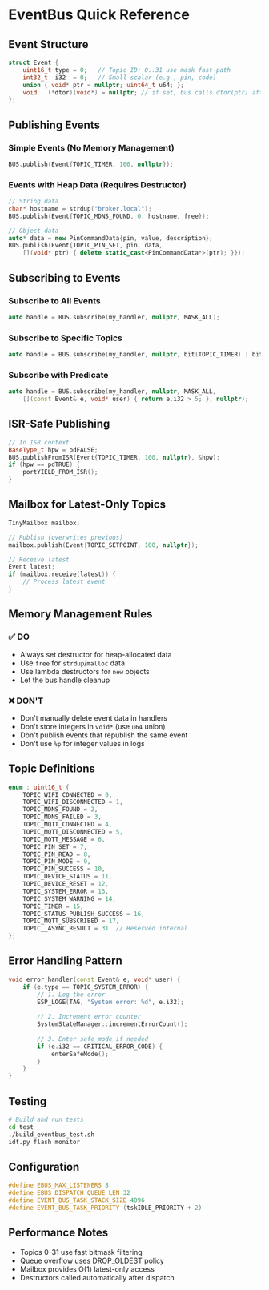 # EventBus Quick Reference

## Event Structure
```cpp
struct Event {
    uint16_t type = 0;   // Topic ID: 0..31 use mask fast-path
    int32_t  i32  = 0;   // Small scalar (e.g., pin, code)
    union { void* ptr = nullptr; uint64_t u64; };
    void   (*dtor)(void*) = nullptr; // if set, bus calls dtor(ptr) after dispatch
};
```

## Publishing Events

### Simple Events (No Memory Management)
```cpp
BUS.publish(Event{TOPIC_TIMER, 100, nullptr});
```

### Events with Heap Data (Requires Destructor)
```cpp
// String data
char* hostname = strdup("broker.local");
BUS.publish(Event{TOPIC_MDNS_FOUND, 0, hostname, free});

// Object data
auto* data = new PinCommandData{pin, value, description};
BUS.publish(Event{TOPIC_PIN_SET, pin, data, 
    [](void* ptr) { delete static_cast<PinCommandData*>(ptr); }});
```

## Subscribing to Events

### Subscribe to All Events
```cpp
auto handle = BUS.subscribe(my_handler, nullptr, MASK_ALL);
```

### Subscribe to Specific Topics
```cpp
auto handle = BUS.subscribe(my_handler, nullptr, bit(TOPIC_TIMER) | bit(TOPIC_WIFI_CONNECTED));
```

### Subscribe with Predicate
```cpp
auto handle = BUS.subscribe(my_handler, nullptr, MASK_ALL, 
    [](const Event& e, void* user) { return e.i32 > 5; }, nullptr);
```

## ISR-Safe Publishing
```cpp
// In ISR context
BaseType_t hpw = pdFALSE;
BUS.publishFromISR(Event{TOPIC_TIMER, 100, nullptr}, &hpw);
if (hpw == pdTRUE) {
    portYIELD_FROM_ISR();
}
```

## Mailbox for Latest-Only Topics
```cpp
TinyMailbox mailbox;

// Publish (overwrites previous)
mailbox.publish(Event{TOPIC_SETPOINT, 100, nullptr});

// Receive latest
Event latest;
if (mailbox.receive(latest)) {
    // Process latest event
}
```

## Memory Management Rules

### ✅ DO
- Always set destructor for heap-allocated data
- Use `free` for `strdup`/`malloc` data
- Use lambda destructors for `new` objects
- Let the bus handle cleanup

### ❌ DON'T
- Don't manually delete event data in handlers
- Don't store integers in `void*` (use `u64` union)
- Don't publish events that republish the same event
- Don't use `%p` for integer values in logs

## Topic Definitions
```cpp
enum : uint16_t {
    TOPIC_WIFI_CONNECTED = 0,
    TOPIC_WIFI_DISCONNECTED = 1,
    TOPIC_MDNS_FOUND = 2,
    TOPIC_MDNS_FAILED = 3,
    TOPIC_MQTT_CONNECTED = 4,
    TOPIC_MQTT_DISCONNECTED = 5,
    TOPIC_MQTT_MESSAGE = 6,
    TOPIC_PIN_SET = 7,
    TOPIC_PIN_READ = 8,
    TOPIC_PIN_MODE = 9,
    TOPIC_PIN_SUCCESS = 10,
    TOPIC_DEVICE_STATUS = 11,
    TOPIC_DEVICE_RESET = 12,
    TOPIC_SYSTEM_ERROR = 13,
    TOPIC_SYSTEM_WARNING = 14,
    TOPIC_TIMER = 15,
    TOPIC_STATUS_PUBLISH_SUCCESS = 16,
    TOPIC_MQTT_SUBSCRIBED = 17,
    TOPIC__ASYNC_RESULT = 31  // Reserved internal
};
```

## Error Handling Pattern
```cpp
void error_handler(const Event& e, void* user) {
    if (e.type == TOPIC_SYSTEM_ERROR) {
        // 1. Log the error
        ESP_LOGE(TAG, "System error: %d", e.i32);
        
        // 2. Increment error counter
        SystemStateManager::incrementErrorCount();
        
        // 3. Enter safe mode if needed
        if (e.i32 == CRITICAL_ERROR_CODE) {
            enterSafeMode();
        }
    }
}
```

## Testing
```bash
# Build and run tests
cd test
./build_eventbus_test.sh
idf.py flash monitor
```

## Configuration
```cpp
#define EBUS_MAX_LISTENERS 8
#define EBUS_DISPATCH_QUEUE_LEN 32
#define EVENT_BUS_TASK_STACK_SIZE 4096
#define EVENT_BUS_TASK_PRIORITY (tskIDLE_PRIORITY + 2)
```

## Performance Notes
- Topics 0-31 use fast bitmask filtering
- Queue overflow uses DROP_OLDEST policy
- Mailbox provides O(1) latest-only access
- Destructors called automatically after dispatch
